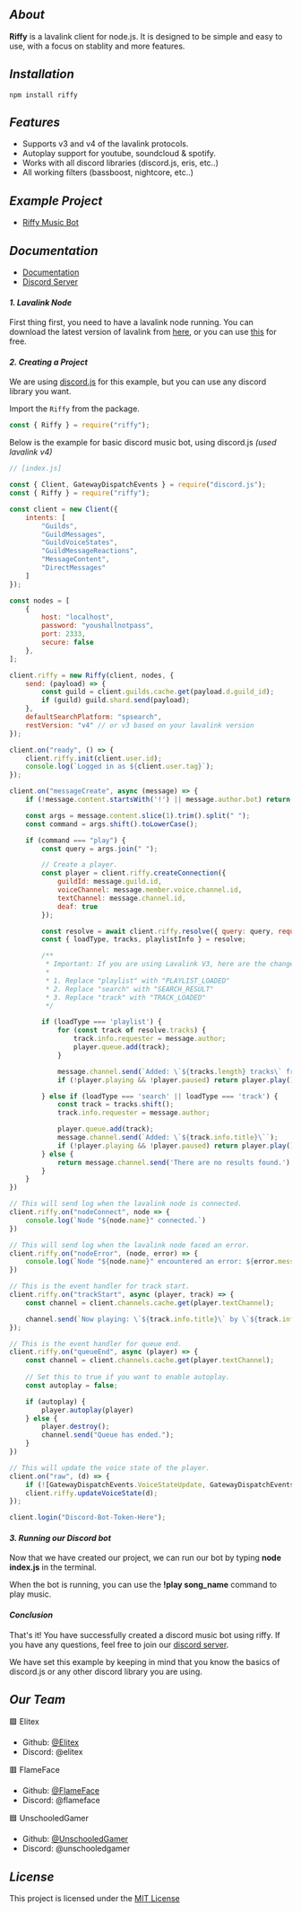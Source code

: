 ## ___About___
**Riffy** is a lavalink client for node.js. It is designed to be simple and easy to use, with a focus on stablity and more features.

## ___Installation___
```
npm install riffy
```

## ___Features___
- Supports v3 and v4 of the lavalink protocols.
- Autoplay support for youtube, soundcloud & spotify.
- Works with all discord libraries (discord.js, eris, etc..)
- All working filters (bassboost, nightcore, etc..)

## ___Example Project___
- [Riffy Music Bot](https://github.com/riffy-team/riffy-music-bot)

## ___Documentation___
- [Documentation](https://riffy.js.org)
- [Discord Server](https://discord.gg/TvjrWtEuyP)

#### ___1. Lavalink Node___
First thing first, you need to have a lavalink node running. You can download the latest version of lavalink from [here](https://github.com/lavalink-devs/Lavalink), or you can use [this]() for free.

#### ___2. Creating a Project___
We are using [discord.js](https://discord.js.org) for this example, but you can use any discord library you want.

Import the `Riffy` from the package.
```js
const { Riffy } = require("riffy");
```

Below is the example for basic discord music bot, using discord.js _(used lavalink v4)_

```js
// [index.js]

const { Client, GatewayDispatchEvents } = require("discord.js");
const { Riffy } = require("riffy");

const client = new Client({
    intents: [
        "Guilds",
        "GuildMessages",
        "GuildVoiceStates",
        "GuildMessageReactions",
        "MessageContent",
        "DirectMessages"
    ]
});

const nodes = [
    {
        host: "localhost",
        password: "youshallnotpass",
        port: 2333,
        secure: false
    },
];

client.riffy = new Riffy(client, nodes, {
    send: (payload) => {
        const guild = client.guilds.cache.get(payload.d.guild_id);
        if (guild) guild.shard.send(payload);
    },
    defaultSearchPlatform: "spsearch",
    restVersion: "v4" // or v3 based on your lavalink version
});

client.on("ready", () => {
    client.riffy.init(client.user.id);
    console.log(`Logged in as ${client.user.tag}`);
});

client.on("messageCreate", async (message) => {
    if (!message.content.startsWith('!') || message.author.bot) return;

    const args = message.content.slice(1).trim().split(" ");
    const command = args.shift().toLowerCase();

    if (command === "play") {
        const query = args.join(" ");

		// Create a player.
        const player = client.riffy.createConnection({
            guildId: message.guild.id,
            voiceChannel: message.member.voice.channel.id,
            textChannel: message.channel.id,
            deaf: true
        });

        const resolve = await client.riffy.resolve({ query: query, requester: message.author });
        const { loadType, tracks, playlistInfo } = resolve;

		/**
		 * Important: If you are using Lavalink V3, here are the changes you need to make:
		 * 
		 * 1. Replace "playlist" with "PLAYLIST_LOADED"
		 * 2. Replace "search" with "SEARCH_RESULT"
		 * 3. Replace "track" with "TRACK_LOADED" 
		 */

        if (loadType === 'playlist') {
            for (const track of resolve.tracks) {
                track.info.requester = message.author;
                player.queue.add(track);
            }

            message.channel.send(`Added: \`${tracks.length} tracks\` from \`${playlistInfo.name}\``,);
            if (!player.playing && !player.paused) return player.play();

        } else if (loadType === 'search' || loadType === 'track') {
            const track = tracks.shift();
            track.info.requester = message.author;

            player.queue.add(track);
            message.channel.send(`Added: \`${track.info.title}\``);
            if (!player.playing && !player.paused) return player.play();
        } else {
            return message.channel.send('There are no results found.');
        }
    }
})

// This will send log when the lavalink node is connected.
client.riffy.on("nodeConnect", node => {
    console.log(`Node "${node.name}" connected.`)
})

// This will send log when the lavalink node faced an error.
client.riffy.on("nodeError", (node, error) => {
    console.log(`Node "${node.name}" encountered an error: ${error.message}.`)
})

// This is the event handler for track start.
client.riffy.on("trackStart", async (player, track) => {
    const channel = client.channels.cache.get(player.textChannel);

    channel.send(`Now playing: \`${track.info.title}\` by \`${track.info.author}\`.`);
});

// This is the event handler for queue end.
client.riffy.on("queueEnd", async (player) => {
    const channel = client.channels.cache.get(player.textChannel);
    
	// Set this to true if you want to enable autoplay.
	const autoplay = false;

    if (autoplay) {
        player.autoplay(player)
    } else {
        player.destroy();
        channel.send("Queue has ended.");
    }
})

// This will update the voice state of the player.
client.on("raw", (d) => {
    if (![GatewayDispatchEvents.VoiceStateUpdate, GatewayDispatchEvents.VoiceServerUpdate,].includes(d.t)) return;
    client.riffy.updateVoiceState(d);
});

client.login("Discord-Bot-Token-Here");
```

#### ___3. Running our Discord bot___
Now that we have created our project, we can run our bot by typing __node index.js__ in the terminal.

When the bot is running, you can use the __!play song_name__ command to play music.

#### ___Conclusion___
That's it! You have successfully created a discord music bot using riffy. If you have any questions, feel free to join our [discord server](https://discord.gg/TvjrWtEuyP).

We have set this example by keeping in mind that you know the basics of discord.js or any other discord library you are using.

## ___Our Team___
🟪 Elitex
- Github: [@Elitex](https://github.com/Elitex07)
- Discord: @elitex

🟥 FlameFace
- Github: [@FlameFace](https://github.com/flam3face)
- Discord: @flameface

🟦 UnschooledGamer
- Github: [@UnschooledGamer](https://github.com/UnschooledGamer)
- Discord: @unschooledgamer

## ___License___
This project is licensed under the [MIT License](./LICENSE)